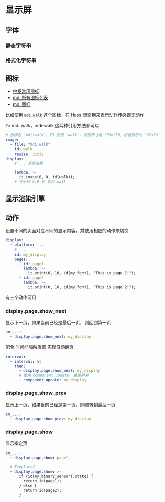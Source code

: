 # 显示屏



## 字体





### 静态字符串




### 格式化字符串





## 图标





- [中枢常用图标](https://cdn.rawgit.com/james-fry/home-assistant-mdi:efd95d7a/home-assistant-mdi.html)
- [mdi 所有图标列表](https://cdn.materialdesignicons.com/3.3.92/)
- [mdi 图标](https://materialdesignicons.com/)

比如使用 `mdi:walk` 这个图标，在 Hass 里面用来表示动作传感器无动作

?> mdi:walk，mdi-walk 这两种引用方法都可以

```yaml
# 图标名 `mdi:walk`，ID 使用 `walk`，原图尺寸是 256x256，设置显示为 `32x32`
image:
  - file: "mdi:walk"
    id: walk
    resize: 32x32
display:
    # ... 其他设置

    lambda: >-
      it.image(0, 0, id(walk));
    # 在坐标 0,0 处 显示 walk
```










## 显示渲染引擎




## 动作


设置不同的页面对应不同的显示内容，并使用相应的动作来切换

```yaml
display:
  - platform: ...
    # ...
    id: my_display
    pages:
      - id: page1
        lambda: >-
          it.print(0, 10, id(my_font), "This is page 1!");
      - id: page2
        lambda: >-
          it.print(0, 10, id(my_font), "This is page 2!");
```

有三个动作可用

### display.page.show_next

显示下一页，如果当前已经是最后一页，则回到第一页


```yaml
on_...:
  - display.page.show_next: my_display
```

配合 [时间间隔触发器](esphome/guides/automations#interval) 实现自动翻页


```yaml
interval:
  - interval: 5s
    then:
      - display.page.show_next: my_display
      # 使用 component.update  重绘屏幕
      - component.update: my_display
```

### display.page.show_prev

显示上一页，如果当前已经是第一页，则调转到最后一页


```yaml
on_...:
  - display.page.show_prev: my_display
```


### display.page.show

显示指定页


```yaml
on_...:
  - display.page.show: page1

  # Templated
  - display.page.show: >-
      if (id(my_binary_sensor).state) {
        return id(page1);
      } else {
        return id(page2);
      }
```

